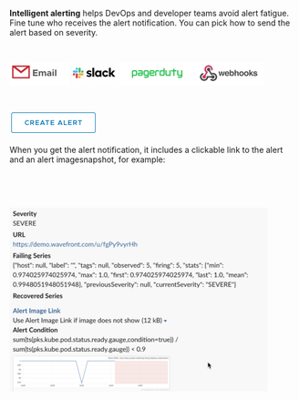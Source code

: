 <div class="container-fluid">
<div class="col-sm-12 col-md-6">
<p><strong>Intelligent alerting</strong> helps DevOps and developer teams avoid alert fatigue. Fine tune who receives the alert notification. You can pick how to send the alert based on severity.</p>
<p>&nbsp;</p>
<img src="images/alert_options.png" align="center"></img>
<p>&nbsp;</p>
<a href="../alerts/add"><img src="images/alert_button.png"></img> </a>
<p>When you get the alert notification, it includes a clickable link to the alert and an alert imagesnapshot, for example:</p>
<p>&nbsp;</p>
<p>&nbsp;</p>
<img src="images/alert_example.png"></img>
&nbsp;
</div>
</div>
